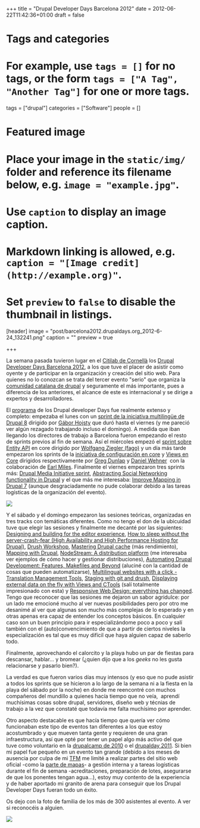 +++
title = "Drupal Developer Days Barcelona 2012"
date = 2012-06-22T11:42:36+01:00
draft = false

# Tags and categories
# For example, use `tags = []` for no tags, or the form `tags = ["A Tag", "Another Tag"]` for one or more tags.
tags = ["drupal"]
categories = ["Software"]
people = []

# Featured image
# Place your image in the `static/img/` folder and reference its filename below, e.g. `image = "example.jpg"`.
# Use `caption` to display an image caption.
#   Markdown linking is allowed, e.g. `caption = "[Image credit](http://example.org)"`.
# Set `preview` to `false` to disable the thumbnail in listings.
[header]
image = "post/barcelona2012.drupaldays.org_2012-6-24_132241.png"
caption = ""
preview = true

+++
<p>La semana pasada tuvieron lugar en el <a href="http://www.citilab.eu/">Citilab de Cornellà</a> los <a href="http://barcelona2012.drupaldays.org/">Drupal Developer Days Barcelona 2012</a>, a los que tuve el placer de asistir como oyente y de participar en la organización y creación del sitio web. Para quienes no lo conozcan se trata del tercer evento "serio" que organiza la <a href="http://drupal.cat">comunidad catalana de drupal</a> y seguramente el más importante, pues a diferencia de los anteriores, el alcance de este es internacional y se dirige a expertos y desarrolladores.&nbsp;</p><p>El <a href="http://barcelona2012.drupaldays.org/program/session-schedule/all">programa</a> de los Drupal developer Days fue realmente extenso y completo: empezaba el lunes con un <a href="http://barcelona2012.drupaldays.org/drupal-8-multilingual-initiative-sprint">sprint de la iniciativa multilingüe de Drupal 8</a> dirigido por <a href="http://drupal.org/user/4166">Gábor Hojsty</a> que duró hasta el viernes (y me pareció ver algún rezagado trabajando incluso el domingo). A medida que iban llegando los directores de trabajo a Barcelona fueron empezando el resto de sprints previos al fin de semana. Así el miércoles empezó el <a href="http://barcelona2012.drupaldays.org/d8-entity-api-sprint">sprint sobre Entity API</a> en core dirigido por <a href="http://drupal.org/user/16747">Wolfgang Ziegler (fago)</a> y un día más tarde&nbsp; empezaron los sprints de la <a href="http://barcelona2012.drupaldays.org/configuration-management-initiative">iniciativa de configuración en core</a> y <a href="http://barcelona2012.drupaldays.org/node/187">Views en Core</a> dirigidos respectivamente por <a href="http://drupal.org/user/128537">Greg Dunlap</a> y <a href="http://drupal.org/user/99340">Daniel Wehner</a>&nbsp; con la colaboración de <a href="http://drupal.org/user/26979">Earl Miles</a>. Finalmente el viernes empezaron tres sprints más: <a href="http://barcelona2012.drupaldays.org/node/56">Drupal Media Initiative sprint</a>, <a href="http://barcelona2012.drupaldays.org/node/130">Abstracting Social Networking functionality in Drupal</a> y el que más me interesaba: <a href="http://barcelona2012.drupaldays.org/node/110">Improve Mapping in Drupal 7</a> (aunque desgraciadamente no pude colaborar debido a las tareas logísticas de la organización del evento).</p>

![](/img/post/drupaldevdays.jpg)

<p>Y el sábado y el domingo empezaron las sesiones teóricas, organizadas en tres tracks con temáticas diferentes. Como no tengo el don de la ubicuidad tuve que elegir las sesiones y finalmente me decanté por las siguientes: <span class="field-content"><a href="http://barcelona2012.drupaldays.org/sessions/designing-and-building-editor-experience">Designing and building for the editor experience</a>, </span><span class="field-content"><a href="http://barcelona2012.drupaldays.org/sessions/how-sleep-without-server-crash-fear-high-availability-and-high-performance-hosting-drupal">How to sleep without the server-crash-fear (High Availability and High Performance Hosting for Drupal)</a></span>, <span class="field-content"><a href="http://barcelona2012.drupaldays.org/sessions/drush-workshop">Drush Workshop</a></span>, <span class="field-content"><a href="http://barcelona2012.drupaldays.org/sessions/mastering-drupal-cache">Mastering Drupal cache</a> (más rendimiento), </span><span class="field-content"><a href="http://barcelona2012.drupaldays.org/sessions/mapping-drupal">Mapping with Drupal</a>, </span><span class="field-content"><a href="http://barcelona2012.drupaldays.org/sessions/nodestream-distribution-platform">NodeStream: A distribution platform</a> (me interesaba ver ejemplos de cómo hacer y gestionar distribuciones), </span><span class="field-content"><a href="http://barcelona2012.drupaldays.org/sessions/automating-drupal-development-features-makefiles-and-beyond">Automating Drupal Development: Features, Makefiles and Beyond</a> (aluciné con la cantidad de cosas que pueden automatizarse), </span><span class="field-content"><a href="http://barcelona2012.drupaldays.org/sessions/multilingual-websites-click-translation-management-tools">Multilingual websites with a click - Translation Management Tools</a></span>, <span class="field-content"><a href="http://barcelona2012.drupaldays.org/sessions/staging-git-and-drush">Staging with git and drush</a>, </span><span class="field-content"><a href="http://barcelona2012.drupaldays.org/sessions/displaying-external-data-fly-views-and-ctools">Displaying external data on the fly with Views and CTools</a> (salí totalmente impresionado con esta) y </span><span class="field-content"><a href="http://barcelona2012.drupaldays.org/sessions/responsive-web-design-everything-has-changed">Responsive Web Design: everything has changed</a></span>. Tengo que reconocer que las sesiones me dejaron un sabor agridulce: por un lado me emocioné mucho al ver nuevas posibilidades pero por otro me desanimé al ver que algunas son mucho más complejas de lo esperado y en otras apenas era capaz de entender los conceptos básicos. En cualquier caso son un buen principio para ir especializándome poco a poco y salí también con el (auto)convencimiento de que a partir de ciertos niveles la especialización es tal que es muy difícil que haya alguien capaz de saberlo todo.</p><p>Finalmente, aprovechando el calorcito y la playa hubo un par de fiestas para descansar, hablar... y bromear (¿quien dijo que a los <em>geeks</em> no les gusta relacionarse y pasarlo bien?).</p><p>La verdad es que fueron varios días muy intensos (y eso que no pude asistir a todos los sprints que se hicieron a lo largo de la semana ni a la fiesta en la playa del sábado por la noche) en donde me reencontré con muchos compañeros del mundillo a quienes hacía tiempo que no veía,&nbsp; aprendí muchísimas cosas sobre drupal, servidores, diseño web y técnias de trabajo a la vez que constaté que todavía me falta muchísimo por aprender.</p><p>Otro aspecto destacable es que hacía tiempo que quería ver cómo funcionaban este tipo de eventos tan diferentes a los que estoy acostumbrado y que mueven tanta gente y requieren de una gran infraestructura, así que opté por tener un papel algo más activo del que tuve como voluntario en la <a href="http://2010.drupalcamp.es/">drupalcamp de 2010</a> o el <a href="http://2011.drupalday.es/">drupalday 2011</a>. Si bien mi papel fue pequeño en un evento tan grande (debido a los meses de ausencia por culpa de mi <a href="http://tfm.carloscamara.es">TFM</a> me limité a realizar partes del sitio web oficial -como la <a href="http://barcelona2012.drupaldays.org/visit-barcelona">parte de mapas</a>- a gestión interna y a tareas logísticas durante el fin de semana -acreditaciones, preparación de lotes, asegurarse de que los ponentes tengan agua...), estoy muy contento de la experiencia y de haber aportado mi granito de arena para conseguir que los Drupal Developer Days fueran todo un éxito.</p><p>Os dejo con la foto de familia de los más de 300 asistentes al evento. A ver si reconocéis a alguien.</p>

![](/img/post/drupaldevdays-foto-grup.jpg)
